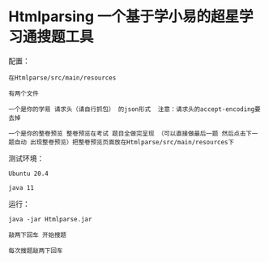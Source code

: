 # Htmlparsing 一个基于学小易的超星学习通搜题工具 

配置： 

    在Htmlparse/src/main/resources
    
    有两个文件
    
    一个是你的学易 请求头（请自行抓包） 的json形式  注意：请求头的accept-encoding要去掉
    
    一个是你的整卷预览 整卷预览在考试 题目全做完呈现 （可以直接做最后一题 然后点击下一题自动 出现整卷预览）把整卷预览页面放在Htmlparse/src/main/resources下
    
测试环境：

    Ubuntu 20.4

    java 11
    
     
运行：

    java -jar Htmlparse.jar
    
    敲两下回车 开始搜题

    每次搜题敲两下回车
    
    

